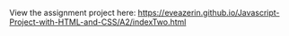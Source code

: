 View the assignment project here:
https://eveazerin.github.io/Javascript-Project-with-HTML-and-CSS/A2/indexTwo.html
